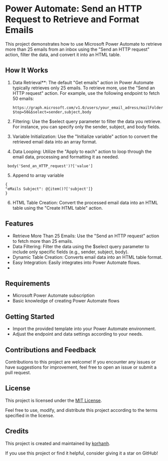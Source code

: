 # Power Automate: Send an HTTP Request to Retrieve and Format Emails

This project demonstrates how to use Microsoft Power Automate to retrieve more than 25 emails from an inbox using the "Send an HTTP request" action, filter the data, and convert it into an HTML table.

## How It Works

1. Data Retrieval**: The default "Get emails" action in Power Automate typically retrieves only 25 emails. To retrieve more, use the "Send an HTTP request" action. For example, use the following endpoint to fetch 50 emails:
   ```plaintext
   https://graph.microsoft.com/v1.0/users/your_email_adress/mailFolders/Inbox/messages?$top=50&$select=sender,subject,body
   ```

2. Filtering: Use the $select query parameter to filter the data you retrieve. For instance, you can specify only the sender, subject, and body fields.

3. Variable Initialization: Use the "Initialize variable" action to convert the retrieved email data into an array format.

4. Data Looping: Utilize the "Apply to each" action to loop through the email data, processing and formatting it as needed.
  ```plaintext
   body('Send_an_HTTP_request')?['value']
   ```
5. Append to array variable
  ```plaintext
{
  "eMails Subject": @{item()?['subject']}
}
  ``` 
6. HTML Table Creation: Convert the processed email data into an HTML table using the "Create HTML table" action. 

## Features

- Retrieve More Than 25 Emails: Use the "Send an HTTP request" action to fetch more than 25 emails.
- Data Filtering: Filter the data using the $select query parameter to include only specific fields (e.g., sender, subject, body).
- Dynamic Table Creation: Converts email data into an HTML table format.
- Easy Integration: Easily integrates into Power Automate flows.
- 
## Requirements

- Microsoft Power Automate subscription
- Basic knowledge of creating Power Automate flows

## Getting Started

- Import the provided template into your Power Automate environment.
- Adjust the endpoint and data settings according to your needs.



## Contributions and Feedback

Contributions to this project are welcome! If you encounter any issues or have suggestions for improvement, feel free to open an issue or submit a pull request.

## License

This project is licensed under the [MIT License](https://github.com/korhanh/Power_Automate_in_Retrieve_Format_Emails_Beyond_25/blob/main/LICENSE).

Feel free to use, modify, and distribute this project according to the terms specified in the license.

## Credits

This project is created and maintained by [korhanh]([link_to_your_github_profile](https://github.com/korhanh)).

If you use this project or find it helpful, consider giving it a star on GitHub!


